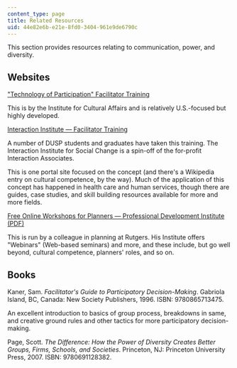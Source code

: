 ```yaml
---
content_type: page
title: Related Resources
uid: 44e82e6b-e21e-8fd0-3404-961e9de6790c
---
```


This section provides resources relating to communication, power, and diversity.

Websites
--------

["Technology of Participation" Facilitator Training](http://www.ica-usa.org/?page=topfacilitatorwho&hhSearchTerms=%22Technology+of+Participation%22+and+Facilitator+and+Training)

This is by the Institute for Cultural Affairs and is relatively U.S.-focused but highly developed.

[Interaction Institute — Facilitator Training](https://interactioninstitute.org/trainings/)

A number of DUSP students and graduates have taken this training. The Interaction Institute for Social Change is a spin-off of the for-profit Interaction Associates.

This is one portal site focused on the concept (and there's a Wikipedia entry on cultural competence, by the way). Much of the application of this concept has happened in health care and human services, though there are guides, case studies, and skill building resources available for more and more fields.

[Free Online Workshops for Planners — Professional Development Institute (PDF)](http://www.ascd.org/ASCD/pdf/siteASCD/conferences/2011-12-PDI-Catalog.pdf)

This is run by a colleague in planning at Rutgers. His Institute offers "Webinars" (Web-based seminars) and more, and these include, but go well beyond, cultural competence, planners' roles, and so on.

Books
-----

Kaner, Sam. _Facilitator's Guide to Participatory Decision-Making_. Gabriola Island, BC, Canada: New Society Publishers, 1996. ISBN: 9780865713475.

An excellent introduction to basics of group process, breakdowns in same, and creative ground rules and other tactics for more participatory decision-making.

Page, Scott. _The Difference: How the Power of Diversity Creates Better Groups, Firms, Schools, and Societies_. Princeton, NJ: Princeton University Press, 2007. ISBN: 9780691128382.